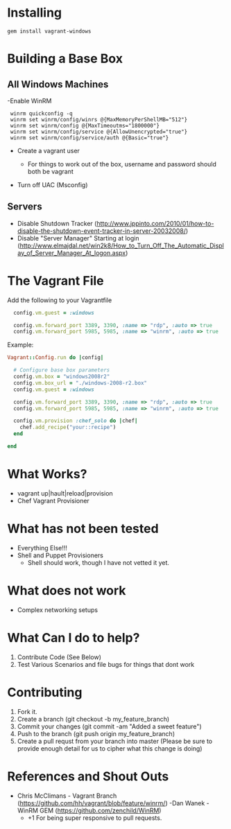  
Installing
==========

 ```
 gem install vagrant-windows
 ```

Building a Base Box
===================

All Windows Machines
-------------------- 
 -Enable WinRM

  ```
   winrm quickconfig -q
   winrm set winrm/config/winrs @{MaxMemoryPerShellMB="512"}
   winrm set winrm/config @{MaxTimeoutms="1800000"}
   winrm set winrm/config/service @{AllowUnencrypted="true"}
   winrm set winrm/config/service/auth @{Basic="true"}
   ```
  - Create a vagrant user
    - For things to work out of the box, username and password should both be vagrant

  - Turn off UAC (Msconfig)
  
Servers
--------
  - Disable Shutdown Tracker (http://www.jppinto.com/2010/01/how-to-disable-the-shutdown-event-tracker-in-server-20032008/)
  - Disable "Server Manager" Starting at login (http://www.elmajdal.net/win2k8/How_to_Turn_Off_The_Automatic_Display_of_Server_Manager_At_logon.aspx)
  
The Vagrant File
================

Add the following to your Vagrantfile

```ruby
  config.vm.guest = :windows

  config.vm.forward_port 3389, 3390, :name => "rdp", :auto => true
  config.vm.forward_port 5985, 5985, :name => "winrm", :auto => true
```

Example:
```ruby
Vagrant::Config.run do |config|

  # Configure base box parameters
  config.vm.box = "windows2008r2"
  config.vm.box_url = "./windows-2008-r2.box"
  config.vm.guest = :windows

  config.vm.forward_port 3389, 3390, :name => "rdp", :auto => true
  config.vm.forward_port 5985, 5985, :name => "winrm", :auto => true

  config.vm.provision :chef_solo do |chef|
    chef.add_recipe("your::recipe")
  end

end
````

What Works?
===========
- vagrant up|hault|reload|provision
- Chef Vagrant Provisioner

What has not been tested
========================
- Everything Else!!!
- Shell and Puppet Provisioners 
  - Shell should work, though I have not vetted it yet.

What does not work
==================
- Complex networking setups

What Can I do to help?
======================
1. Contribute Code (See Below)
2. Test Various Scenarios and file bugs for things that dont work

Contributing
============
1. Fork it.
2. Create a branch (git checkout -b my_feature_branch)
3. Commit your changes (git commit -am "Added a sweet feature")
4. Push to the branch (git push origin my_feature_branch)
5. Create a pull requst from your branch into master (Please be sure to provide enough detail for us to cipher what this change is doing)


References and Shout Outs
=========================
- Chris McClimans - Vagrant Branch (https://github.com/hh/vagrant/blob/feature/winrm/)
-Dan Wanek - WinRM GEM (https://github.com/zenchild/WinRM)
  - +1 For being super responsive to pull requests.